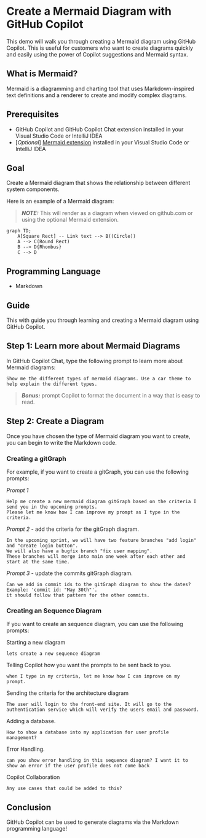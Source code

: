 # Create a Mermaid Diagram with GitHub Copilot

This demo will walk you through creating a Mermaid diagram using GitHub Copilot. This is useful for customers who want to create diagrams quickly and easily using the power of Copilot suggestions and Mermaid syntax. 

## What is Mermaid?
Mermaid is a diagramming and charting tool that uses Markdown-inspired text definitions and a renderer to create and modify complex diagrams. 

## Prerequisites

- GitHub Copilot and GitHub Copilot Chat extension installed in your Visual Studio Code or IntelliJ IDEA
- [*Optional*] [Mermaid extension](https://marketplace.visualstudio.com/items?itemName=bierner.markdown-mermaid) installed in your Visual Studio Code or IntelliJ IDEA

## Goal 

Create a Mermaid diagram that shows the relationship between different system components. 

Here is an example of a Mermaid diagram:
> **_NOTE:_**  This will render as a diagram when viewed on github.com or using the optional Mermaid extension.

```mermaid
graph TD;
    A[Square Rect] -- Link text --> B((Circle))
    A --> C(Round Rect)
    B --> D{Rhombus}
    C --> D
```

## Programming Language

- Markdown

## Guide

This with guide you through learning and creating a Mermaid diagram using GitHub Copilot.

## Step 1: Learn more about Mermaid Diagrams

In GitHub Copilot Chat, type the following prompt to learn more about Mermaid diagrams:

```
Show me the different types of mermaid diagrams. Use a car theme to help explain the different types.
```

> **_Bonus:_** prompt Copilot to format the document in a way that is easy to read.

## Step 2: Create a Diagram

Once you have chosen the type of Mermaid diagram you want to create, you can begin to write the Markdown code. 

### Creating a gitGraph

For example, if you want to create a gitGraph, you can use the following prompts:

*Prompt 1*
```
Help me create a new mermaid diagram gitGraph based on the criteria I send you in the upcoming prompts. 
Please let me know how I can improve my prompt as I type in the criteria.
```

*Prompt 2* -
add the criteria for the gitGraph diagram.

```
In the upcoming sprint, we will have two feature branches "add login" and "create login button". 
We will also have a bugfix branch "fix user mapping". 
These branches will merge into main one week after each other and start at the same time.
```

*Prompt 3* - update the commits gitGraph diagram.

```
Can we add in commit ids to the gitGraph diagram to show the dates? 
Example: 'commit id: "May 30th"'. 
it should follow that pattern for the other commits.
```

### Creating an Sequence Diagram

If you want to create an sequence diagram, you can use the following prompts:

Starting a new diagram

```
lets create a new sequence diagram
```

Telling Copilot how you want the prompts to be sent back to you.

```
when I type in my criteria, let me know how I can improve on my prompt.
```

Sending the criteria for the architecture diagram

```
The user will login to the front-end site. It will go to the authentication service which will verify the users email and password.
```

Adding a database.

```
How to show a database into my application for user profile management?
```

Error Handling.

```
can you show error handling in this sequence diagram? I want it to show an error if the user profile does not come back
```

Copilot Collaboration

```
Any use cases that could be added to this?
```
## Conclusion

GitHub Copilot can be used to generate diagrams via the Markdown programming language!